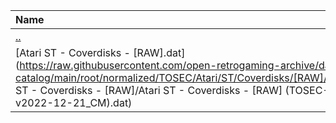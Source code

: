 |Name|Size|
|:---|---:|
|[..](../index.html)|DIR|
|[Atari ST - Coverdisks - [RAW].dat](https://raw.githubusercontent.com/open-retrogaming-archive/dat-catalog/main/root/normalized/TOSEC/Atari/ST/Coverdisks/[RAW]/Atari ST - Coverdisks - [RAW]/Atari ST - Coverdisks - [RAW] (TOSEC-v2022-12-21_CM).dat)|25381|
